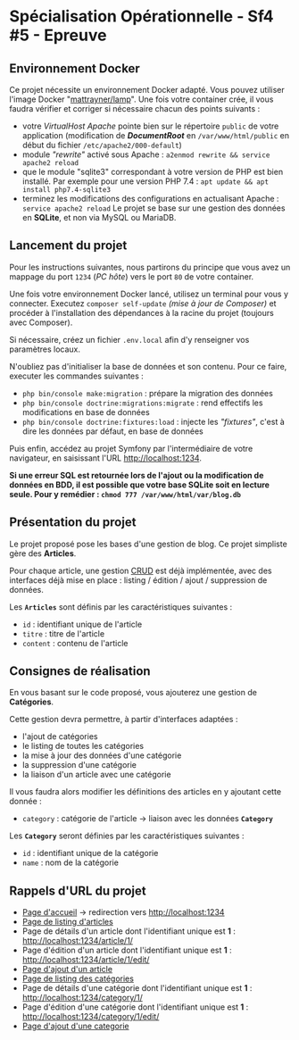 Spécialisation Opérationnelle - Sf4 #5 - Epreuve
==================================

## Environnement Docker ##

Ce projet nécessite un environnement Docker adapté. Vous pouvez utiliser l'image Docker "[mattrayner/lamp](https://hub.docker.com/r/mattrayner/lamp)". Une fois votre container crée, il vous faudra vérifier et corriger si nécessaire chacun des points suivants :
  * votre *VirtualHost Apache* pointe bien sur le répertoire `public` de votre application (modification de ***DocumentRoot*** en `/var/www/html/public` en début du fichier `/etc/apache2/000-default`)
  * module *"rewrite"* activé sous Apache : `a2enmod rewrite && service apache2 reload` 
  * que le module "sqlite3" correspondant à votre version de PHP est bien installé. Par exemple pour une version PHP 7.4 : `apt update && apt install php7.4-sqlite3`
  * terminez les modifications des configurations en actualisant Apache : `service apache2 reload`
Le projet se base sur une gestion des données en **SQLite**, et non via MySQL ou MariaDB.


## Lancement du projet ##

Pour les instructions suivantes, nous partirons du principe que vous avez un mappage du port `1234` (*PC hôte*) vers le port `80` de votre container.

Une fois votre environnement Docker lancé, utilisez un terminal pour vous y connecter. Executez `composer self-update` *(mise à jour de Composer)* et procéder à l'installation des dépendances à la racine du projet (toujours avec Composer). 

Si nécessaire, créez un fichier `.env.local` afin d'y renseigner vos paramètres locaux.

N'oubliez pas d'initialiser la base de données et son contenu. Pour ce faire, executer les commandes suivantes : 
  * `php bin/console make:migration` : prépare la migration des données
  * `php bin/console doctrine:migrations:migrate` : rend effectifs les modifications en base de données
  * `php bin/console doctrine:fixtures:load` : injecte les *"fixtures"*, c'est à dire les données par défaut, en base de données

Puis enfin, accédez au projet Symfony par l'intermédiaire de votre navigateur, en saisissant l'URL [http://localhost:1234](http://localhost:1234). 

**Si une erreur SQL est retournée lors de l'ajout ou la modification de données en BDD, il est possible que votre base SQLite soit en lecture seule. Pour y remédier : `chmod 777 /var/www/html/var/blog.db`**


## Présentation du projet ##

Le projet proposé pose les bases d'une gestion de blog. Ce projet simpliste gère des **Articles**.

Pour chaque article, une gestion [CRUD](https://fr.wikipedia.org/wiki/CRUD) est déjà implémentée, avec des interfaces déjà mise en place : listing / édition / ajout / suppression de données.

Les **`Articles`** sont définis par les caractéristiques suivantes :
  * `id` : identifiant unique de l'article
  * `titre` : titre de l'article
  * `content` : contenu de l'article


## Consignes de réalisation ##

En vous basant sur le code proposé, vous ajouterez une gestion de **Catégories**. 

Cette gestion devra permettre, à partir d'interfaces adaptées :
  * l'ajout de catégories
  * le listing de toutes les catégories
  * la mise à jour des données d'une catégorie
  * la suppression d'une catégorie
  * la liaison d'un article avec une catégorie

Il vous faudra alors modifier les définitions des articles en y ajoutant cette donnée : 
  * `category` : catégorie de l'article -> liaison avec les données **`Category`**

Les **`Category`** seront définies par les caractéristiques suivantes : 
  * `id` : identifiant unique de la catégorie
  * `name` : nom de la catégorie


## Rappels d'URL du projet ##

  * [Page d'accueil](http://localhost:1234) -> redirection vers [http://localhost:1234](http://localhost:1234/article)
  * [Page de listing d'articles](http://localhost:1234/article)
  * Page de détails d'un article dont l'identifiant unique est **1** : [http://localhost:1234/article/1/](http://localhost:1234/article/1/)
  * Page d'édition d'un article dont l'identifiant unique est **1** : [http://localhost:1234/article/1/edit/](http://localhost:1234/article/1/edit/)
  * [Page d'ajout d'un article](http://localhost:1234/article/new/)
  * [Page de listing des catégories](http://localhost:1234/category)
  * Page de détails d'une catégorie dont l'identifiant unique est **1** : [http://localhost:1234/category/1/](http://localhost:1234/category/1/)
  * Page d'édition d'une catégorie dont l'identifiant unique est **1** : [http://localhost:1234/category/1/edit/](http://localhost:1234/category/1/edit/)
  * [Page d'ajout d'une categorie](http://localhost:1234/category/new/)

